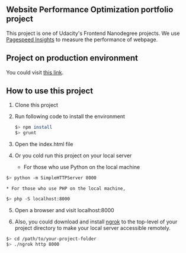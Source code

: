 ## Website Performance Optimization portfolio project
This project is one of Udacity's Frontend Nanodegree projects. We use [Pagespeed Insights](https://developers.google.com/speed/pagespeed/insights/) to measure the performance of webpage.

## Project on production environment
You could visit [this link](http://zhenhangtung.github.io/frontend-nanodegree-mobile-portfolio/).

## How to use this project
1. Clone this project
2. Run following code to install the environment

	```bash
	$> npm install
	$> grunt
	```
	
3. Open the index.html file
4. Or you cold run this project on your local server

	* For those who use Python on the local machine

  ```bash
  $> python -m SimpleHTTPServer 8000
  ```
  
	* For those who use PHP on the local machine,

  ```bash
  $> php -S localhost:8000
  ```
  
5. Open a browser and visit localhost:8000

6. Also, you could download and install [ngrok](https://ngrok.com/) to the top-level of your project directory to make your local server accessible remotely.

  ``` bash
  $> cd /path/to/your-project-folder
  $> ./ngrok http 8000
  ```


